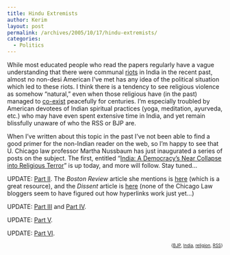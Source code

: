 ```yaml
---
title: Hindu Extremists
author: Kerim
layout: post
permalink: /archives/2005/10/17/hindu-extremists/
categories:
  - Politics
---
```

While most educated people who read the papers regularly have a vague understanding that there were communal <a href="http://test.oxus.net/archives/2004/04/12/riots/" onclick="_gaq.push(['_trackEvent', 'outbound-article', 'http://test.oxus.net/archives/2004/04/12/riots/', 'riots']);" >riots</a> in India in the recent past, almost no non-desi American I&#8217;ve met has any idea of the political situation which led to these riots. I think there is a tendency to see religious violence as somehow &#8220;natural,&#8221; even when those religious have (in the past) managed to <a href="http://test.oxus.net/archives/2004/08/19/river-of-fire/" onclick="_gaq.push(['_trackEvent', 'outbound-article', 'http://test.oxus.net/archives/2004/08/19/river-of-fire/', 'co-exist']);" >co-exist</a> peacefully for centuries. I&#8217;m especially troubled by American devotees of Indian spiritual practices (yoga, meditation, ayurveda, etc.) who may have even spent extensive time in India, and yet remain blissfully unaware of who the RSS or BJP are.

When I&#8217;ve written about this topic in the past I&#8217;ve not been able to find a good primer for the non-Indian reader on the web, so I&#8217;m happy to see that U. Chicago law professor Martha Nussbaum has just inaugurated a series of posts on the subject. The first, entitled &#8220;<a href="http://uchicagolaw.typepad.com/faculty/2005/10/india_a_democra_1.html#more" onclick="_gaq.push(['_trackEvent', 'outbound-article', 'http://uchicagolaw.typepad.com/faculty/2005/10/india_a_democra_1.html#more', 'India: A Democracy’s Near Collapse into Religious Terror']);" >India: A Democracy’s Near Collapse into Religious Terror</a>&#8221; is up today, and more will follow. Stay tuned&#8230;

UPDATE: <a href="http://uchicagolaw.typepad.com/faculty/2005/10/india_a_democra.html" onclick="_gaq.push(['_trackEvent', 'outbound-article', 'http://uchicagolaw.typepad.com/faculty/2005/10/india_a_democra.html', 'Part II']);" >Part II</a>. The *Boston Review* article she mentions is <a href="http://www.countercurrents.org/guj-nussbaum290704.htm" onclick="_gaq.push(['_trackEvent', 'outbound-article', 'http://www.countercurrents.org/guj-nussbaum290704.htm', 'here']);" >here</a> (which is a great resource), and the *Dissent* article is <a href="http://www.dissentmagazine.org/menutest/articles/su03/nussbaum.htm" onclick="_gaq.push(['_trackEvent', 'outbound-article', 'http://www.dissentmagazine.org/menutest/articles/su03/nussbaum.htm', 'here']);" >here</a> (none of the Chicago Law bloggers seem to have figured out how hyperlinks work just yet&#8230;)

UPDATE: <a href="http://uchicagolaw.typepad.com/faculty/2005/10/india_a_democra_2.html" onclick="_gaq.push(['_trackEvent', 'outbound-article', 'http://uchicagolaw.typepad.com/faculty/2005/10/india_a_democra_2.html', 'Part III']);" >Part III</a> and <a href="http://uchicagolaw.typepad.com/faculty/2005/11/india_a_democra.html" onclick="_gaq.push(['_trackEvent', 'outbound-article', 'http://uchicagolaw.typepad.com/faculty/2005/11/india_a_democra.html', 'Part IV']);" >Part IV</a>.

UPDATE: <a href="http://uchicagolaw.typepad.com/faculty/2005/11/india_a_democra_1.html" onclick="_gaq.push(['_trackEvent', 'outbound-article', 'http://uchicagolaw.typepad.com/faculty/2005/11/india_a_democra_1.html', 'Part V']);" >Part V</a>.

UPDATE: <a href="http://uchicagolaw.typepad.com/faculty/2005/11/india_a_democra_2.html" onclick="_gaq.push(['_trackEvent', 'outbound-article', 'http://uchicagolaw.typepad.com/faculty/2005/11/india_a_democra_2.html', 'Part VI']);" >Part VI</a>.

<!-- technorati tags start -->

<div style="text-align:right;">
  <span style="font-size:x-small;">{<a href="http://www.technorati.com/tag/BJP" onclick="_gaq.push(['_trackEvent', 'outbound-article', 'http://www.technorati.com/tag/BJP', 'BJP']);"  rel="tag">BJP</a>, <a href="http://www.technorati.com/tag/India" onclick="_gaq.push(['_trackEvent', 'outbound-article', 'http://www.technorati.com/tag/India', 'India']);"  rel="tag">India</a>, <a href="http://www.technorati.com/tag/religion" onclick="_gaq.push(['_trackEvent', 'outbound-article', 'http://www.technorati.com/tag/religion', 'religion']);"  rel="tag">religion</a>, <a href="http://www.technorati.com/tag/RSS" onclick="_gaq.push(['_trackEvent', 'outbound-article', 'http://www.technorati.com/tag/RSS', 'RSS']);"  rel="tag">RSS</a>}</span>


<!-- technorati tags end -->

